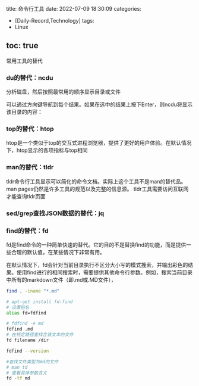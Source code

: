 title: 命令行工具
date: 2022-07-09 18:30:09
categories:
- [Daily-Record,Technology]
tags:
- Linux

toc: true
---
常用工具的替代
<!--more-->

### du的替代：ncdu
分析磁盘，然后按照最常用的顺序显示目录或文件

可以通过方向键导航到每个结果。如果在选中的结果上按下Enter，则ncdu将显示该目录的内容：

### top的替代：htop
htop是一个类似于top的交互式进程浏览器，提供了更好的用户体验。在默认情况下，htop显示的各项指标与top相同

### man的替代：tldr

tldr命令行工具显示可以简化的命令文档。实际上这个工具不是man的替代品。man pages仍然是许多工具的规范以及完整的信息源。
tldr工具需要访问互联网才能查询tldr页面

### sed/grep查找JSON数据的替代：jq



### find的替代：fd
fd是find命令的一种简单快速的替代。它的目的不是替换find的功能，而是提供一些合理的默认值，在某些情况下非常有用。

在默认情况下，fd会针对当前目录执行不区分大小写的模式搜索，并输出彩色的结果。使用find进行的相同搜索时，需要提供其他命令行参数。例如，搜索当前目录中所有的markdown文件（即.md或.MD文件），
``` sh
find . -iname "*.md" 

# apt-get install fd-find
# 设置别名 
alias fd=fdfind

# fdfind -e md
fdfind .md
# 在特定路径查找含该文本的文件
fd filename /dir

fdfind --version

#查找文件类型为md的文件
# man td
# 查看具体参数含义
fd -tf md
```